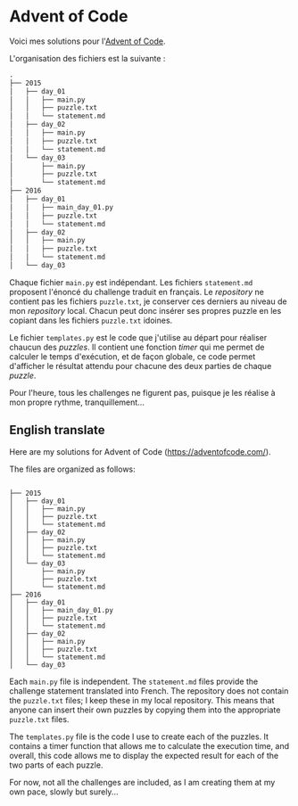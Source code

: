 # Advent of Code

Voici mes solutions pour l'[Advent of Code](https://adventofcode.com/).

L'organisation des fichiers est la suivante :
```txt
.
├── 2015
│   ├── day_01
│   │   ├── main.py
│   │   ├── puzzle.txt
│   │   └── statement.md
│   ├── day_02
│   │   ├── main.py
│   │   ├── puzzle.txt
│   │   └── statement.md
│   └── day_03
│       ├── main.py
│       ├── puzzle.txt
│       └── statement.md
├── 2016
│   ├── day_01
│   │   ├── main_day_01.py
│   │   ├── puzzle.txt
│   │   └── statement.md
│   ├── day_02
│   │   ├── main.py
│   │   ├── puzzle.txt
│   │   └── statement.md
│   └── day_03
```

Chaque fichier `main.py` est indépendant. Les fichiers `statement.md` proposent l'énoncé du challenge traduit en français. Le *repository* ne contient pas les fichiers `puzzle.txt`, je conserver ces derniers au niveau de mon *repository* local. Chacun peut donc insérer ses propres puzzle en les copiant dans les fichiers `puzzle.txt` idoines.

Le fichier `templates.py` est le code que j'utilise au départ pour réaliser chaucun des *puzzles*. Il contient une fonction *timer* qui me permet de calculer le temps d'exécution, et de façon globale, ce code permet d'afficher le résultat attendu pour chacune des deux parties de chaque *puzzle*.

Pour l'heure, tous les challenges ne figurent pas, puisque je les réalise à mon propre rythme, tranquillement...

## English translate

Here are my solutions for Advent of Code (https://adventofcode.com/).

The files are organized as follows:
```txt.

├── 2015
│   ├── day_01
│   │   ├── main.py
│   │   ├── puzzle.txt
│   │   └── statement.md
│   ├── day_02
│   │   ├── main.py
│   │   ├── puzzle.txt
│   │   └── statement.md
│   └── day_03
│       ├── main.py
│       ├── puzzle.txt
│       └── statement.md
├── 2016
│   ├── day_01
│   │   ├── main_day_01.py
│   │   ├── puzzle.txt
│   │   └── statement.md
│   ├── day_02
│   │   ├── main.py
│   │   ├── puzzle.txt
│   │   └── statement.md
│   └── day_03
```

Each `main.py` file is independent. The `statement.md` files provide the challenge statement translated into French. The repository does not contain the `puzzle.txt` files; I keep these in my local repository. This means that anyone can insert their own puzzles by copying them into the appropriate `puzzle.txt` files.

The `templates.py` file is the code I use to create each of the puzzles. It contains a timer function that allows me to calculate the execution time, and overall, this code allows me to display the expected result for each of the two parts of each puzzle.

For now, not all the challenges are included, as I am creating them at my own pace, slowly but surely...
